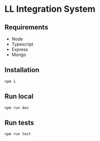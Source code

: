 # LL Integration System

## Requirements
- Node
- Typescript
- Express
- Mongo

## Installation

`npm i`

## Run local

`npm run dev`

## Run tests

`npm run test`